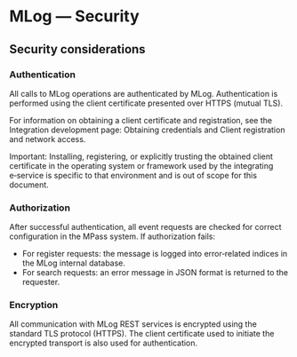 ﻿# MLog — Security

## Security considerations

### Authentication

All calls to MLog operations are authenticated by MLog. Authentication is performed using the client certificate presented over HTTPS (mutual TLS).

For information on obtaining a client certificate and registration, see the Integration development page: Obtaining credentials and Client registration and network access.

Important: Installing, registering, or explicitly trusting the obtained client certificate in the operating system or framework used by the integrating e‑service is specific to that environment and is out of scope for this document.

### Authorization

After successful authentication, all event requests are checked for correct configuration in the MPass system. If authorization fails:
- For register requests: the message is logged into error‑related indices in the MLog internal database.
- For search requests: an error message in JSON format is returned to the requester.

### Encryption

All communication with MLog REST services is encrypted using the standard TLS protocol (HTTPS). The client certificate used to initiate the encrypted transport is also used for authentication.
